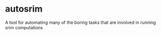 autosrim
========

A tool for automating many of the boring tasks that are involved in running srim computations
